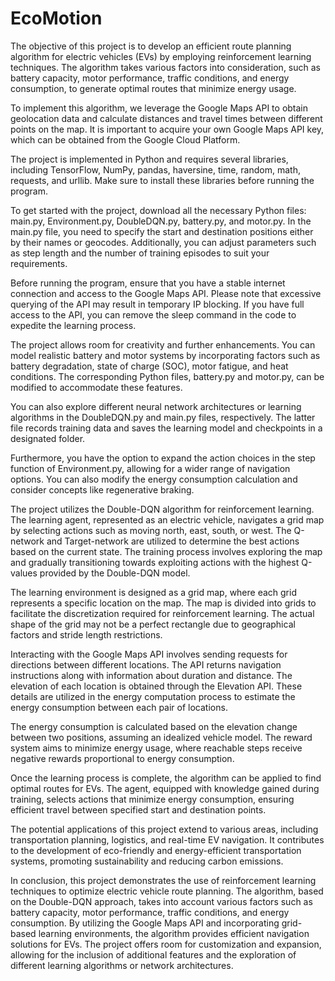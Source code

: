 # EcoMotion

The objective of this project is to develop an efficient route planning algorithm for electric vehicles (EVs) by employing reinforcement learning techniques. The algorithm takes various factors into consideration, such as battery capacity, motor performance, traffic conditions, and energy consumption, to generate optimal routes that minimize energy usage.

To implement this algorithm, we leverage the Google Maps API to obtain geolocation data and calculate distances and travel times between different points on the map. It is important to acquire your own Google Maps API key, which can be obtained from the Google Cloud Platform.

The project is implemented in Python and requires several libraries, including TensorFlow, NumPy, pandas, haversine, time, random, math, requests, and urllib. Make sure to install these libraries before running the program.

To get started with the project, download all the necessary Python files: main.py, Environment.py, DoubleDQN.py, battery.py, and motor.py. In the main.py file, you need to specify the start and destination positions either by their names or geocodes. Additionally, you can adjust parameters such as step length and the number of training episodes to suit your requirements.

Before running the program, ensure that you have a stable internet connection and access to the Google Maps API. Please note that excessive querying of the API may result in temporary IP blocking. If you have full access to the API, you can remove the sleep command in the code to expedite the learning process.

The project allows room for creativity and further enhancements. You can model realistic battery and motor systems by incorporating factors such as battery degradation, state of charge (SOC), motor fatigue, and heat conditions. The corresponding Python files, battery.py and motor.py, can be modified to accommodate these features.

You can also explore different neural network architectures or learning algorithms in the DoubleDQN.py and main.py files, respectively. The latter file records training data and saves the learning model and checkpoints in a designated folder.

Furthermore, you have the option to expand the action choices in the step function of Environment.py, allowing for a wider range of navigation options. You can also modify the energy consumption calculation and consider concepts like regenerative braking.

The project utilizes the Double-DQN algorithm for reinforcement learning. The learning agent, represented as an electric vehicle, navigates a grid map by selecting actions such as moving north, east, south, or west. The Q-network and Target-network are utilized to determine the best actions based on the current state. The training process involves exploring the map and gradually transitioning towards exploiting actions with the highest Q-values provided by the Double-DQN model.

The learning environment is designed as a grid map, where each grid represents a specific location on the map. The map is divided into grids to facilitate the discretization required for reinforcement learning. The actual shape of the grid may not be a perfect rectangle due to geographical factors and stride length restrictions.

Interacting with the Google Maps API involves sending requests for directions between different locations. The API returns navigation instructions along with information about duration and distance. The elevation of each location is obtained through the Elevation API. These details are utilized in the energy computation process to estimate the energy consumption between each pair of locations.

The energy consumption is calculated based on the elevation change between two positions, assuming an idealized vehicle model. The reward system aims to minimize energy usage, where reachable steps receive negative rewards proportional to energy consumption.

Once the learning process is complete, the algorithm can be applied to find optimal routes for EVs. The agent, equipped with knowledge gained during training, selects actions that minimize energy consumption, ensuring efficient travel between specified start and destination points.

The potential applications of this project extend to various areas, including transportation planning, logistics, and real-time EV navigation. It contributes to the development of eco-friendly and energy-efficient transportation systems, promoting sustainability and reducing carbon emissions.

In conclusion, this project demonstrates the use of reinforcement learning techniques to optimize electric vehicle route planning. The algorithm, based on the Double-DQN approach, takes into account various factors such as battery capacity, motor performance, traffic conditions, and energy consumption. By utilizing the Google Maps API and incorporating grid-based learning environments, the algorithm provides efficient navigation solutions for EVs. The project offers room for customization and expansion, allowing for the inclusion of additional features and the exploration of different learning algorithms or network architectures.
